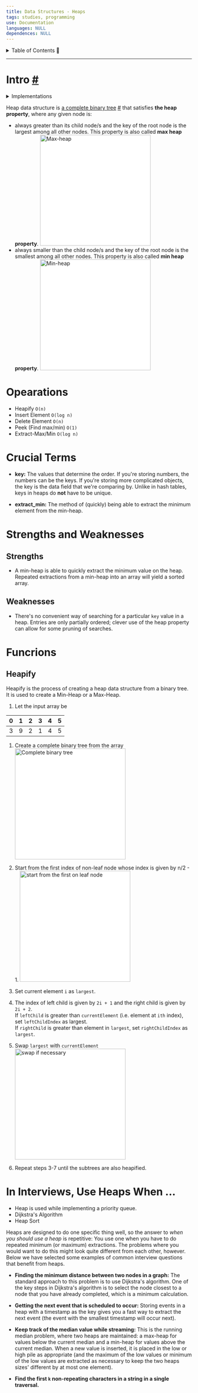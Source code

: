```yaml
---
title: Data Structures - Heaps
tags: studies, programming
use: Documentation
languages: NULL
dependences: NULL
---
```


<details> <summary>Table of Contents 🔖</summary>

- [Intro #](#intro-)
- [Opearations](#opearations)
- [Crucial Terms](#crucial-terms)
- [Strengths and Weaknesses](#strengths-and-weaknesses)
	- [Strengths](#strengths)
	- [Weaknesses](#weaknesses)
- [Funcrions](#funcrions)
	- [Heapify](#heapify)
- [In Interviews, Use Heaps When ...](#in-interviews-use-heaps-when-)

</details>

---

# Intro [#](https://www.techtarget.com/whatis/definition/heap)

<details> <summary>Implementations</summary>

[`C`](../Languages/C/heap_implementation.md) | [`Python`](../Languages/Python/heap_implementation.md) | [`JavaScript`](../Languages/JS/heap_implementation.md)

</details>

Heap data structure is [a complete binary tree](#binary-tree) [#](https://www.programiz.com/dsa/complete-binary-tree) that satisfies **the heap property**, where any given node is:

-   always greater than its child node/s and the key of the root node is the largest among all other nodes. This property is also called **max heap property**.
	<img src="https://www.programiz.com/sites/tutorial2program/files/maxheap_1.png" alt="Max-heap" style="background-color:white" width="300">
-   always smaller than the child node/s and the key of the root node is the smallest among all other nodes. This property is also called **min heap property**.
	<img src="https://www.programiz.com/sites/tutorial2program/files/minheap_0.png" alt="Min-heap" style="background-color:white" width="300">

# Opearations

- Heapify `O(n)`
- Insert Element `O(log n)`
- Delete Element `O(n)`
- Peek (Find max/min) `O(1)`
- Extract-Max/Min `O(log n)`

# Crucial Terms

-   **key:** The values that determine the order. If you're storing numbers, the numbers can be the keys. If you're storing more complicated objects, the key is the data field that we're comparing by. Unlike in hash tables, keys in heaps do **not** have to be unique.

-   **extract\_min:** The method of (quickly) being able to extract the minimum element from the min-heap.

# Strengths and Weaknesses

## Strengths

-   A min-heap is able to quickly extract the minimum value on the heap. Repeated extractions from a min-heap into an array will yield a sorted array.
    

## Weaknesses

-   There's no convenient way of searching for a particular `key` value in a heap. Entries are only partially ordered; clever use of the heap property can allow for some pruning of searches.
    

# Funcrions

## Heapify

Heapify is the process of creating a heap data structure from a binary tree. It is used to create a Min-Heap or a Max-Heap.

1. Let the input array be

| 0   | 1   | 2   | 3   | 4   | 5   |
| --- | --- | --- | --- | --- | --- |
| 3   | 9   | 2   | 1   | 4   | 5   |

1. Create a complete binary tree from the array
	<img src="https://www.programiz.com/sites/tutorial2program/files/completebt-1_0.png" alt="Complete binary tree" style="background-color:white" width="300">
	
2. Start from the first index of non-leaf node whose index is given by n/2 - 1.
	<img src="https://www.programiz.com/sites/tutorial2program/files/start_1.png" alt="start from the first on leaf node" style="background-color:white" width="300">

4.   Set current element `i` as `largest`.

5.   The index of left child is given by `2i + 1` and the right child is given by `2i + 2`.  
    If `leftChild` is greater than `currentElement` (i.e. element at `ith` index), set `leftChildIndex` as largest.  
    If `rightChild` is greater than element in `largest`, set `rightChildIndex` as `largest`.

6.   Swap `largest` with `currentElement`
	<img src="https://www.programiz.com/sites/tutorial2program/files/swap_1.png" alt="swap if necessary" style="background-color:white" width="300">

7.   Repeat steps 3-7 until the subtrees are also heapified.

# In Interviews, Use Heaps When ...

- Heap is used while implementing a priority queue.
- Dijkstra's Algorithm
- Heap Sort

Heaps are designed to do one specific thing well, so the answer to _when you should use a heap_ is repetitive: You use one when you have to do repeated minimum (or maximum) extractions. The problems where you would want to do this might look quite different from each other, however. Below we have selected some examples of common interview questions that benefit from heaps.

-   **Finding the minimum distance between two nodes in a graph:** The standard approach to this problem is to use Dijkstra's algorithm. One of the key steps in Dijkstra's algorithm is to select the node closest to a node that you have already completed, which is a minimum calculation.

-   **Getting the next event that is scheduled to occur:** Storing events in a heap with a timestamp as the key gives you a fast way to extract the next event (the event with the smallest timestamp will occur next).

-   **Keep track of the median value while streaming:** This is the running median problem, where two heaps are maintained: a max-heap for values below the current median and a min-heap for values above the current median. When a new value is inserted, it is placed in the low or high pile as appropriate (and the maximum of the low values or minimum of the low values are extracted as necessary to keep the two heaps sizes' different by at most one element).

-   **Find the first `k` non-repeating characters in a string in a single traversal.**
